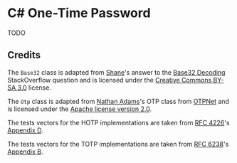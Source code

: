 ﻿# C# One-Time Password

TODO

## Credits

The `Base32` class is adapted from [Shane]'s answer to the [Base32 Decoding]
StackOverflow question and is licensed under the [Creative Commons BY-SA 3.0]
license.

The `Otp` class is adapted from [Nathan Adams]'s OTP class from [OTPNet] and is
licensed under the [Apache license version 2.0].

The tests vectors for the HOTP implementations are taken from [RFC 4226]'s
[Appendix D].

The tests vectors for the TOTP implementations are taken from [RFC 6238]'s
[Appendix B].


  [Shane]: https://stackoverflow.com/users/904128
  [Base32 Decoding]: https://stackoverflow.com/questions/641361/base32-decoding
  [Creative Commons BY-SA 3.0]: https://creativecommons.org/licenses/by-sa/3.0/
  [Nathan Adams]: https://code.google.com/u/112375326098483542471/
  [OTPNet]: https://code.google.com/p/otpnet/
  [Apache license version 2.0]: https://www.apache.org/licenses/LICENSE-2.0
  [RFC 4226]: https://tools.ietf.org/html/rfc4226
  [Appendix D]: https://tools.ietf.org/html/rfc4226#appendix-D
  [RFC 6238]: https://tools.ietf.org/html/rfc6238
  [Appendix B]: https://tools.ietf.org/html/rfc6238#appendix-B

